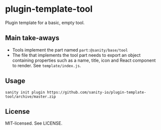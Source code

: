 # plugin-template-tool

Plugin template for a basic, empty tool.

## Main take-aways

- Tools implement the part named `part:@sanity/base/tool`
- The file that implements the tool part needs to export an object containing properties such as a name, title, icon and React component to render. See `template/index.js`.

## Usage

`sanity init plugin https://github.com/sanity-io/plugin-template-tool/archive/master.zip`

## License

MIT-licensed. See LICENSE.
